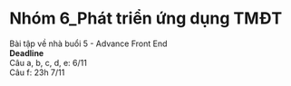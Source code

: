 # Nhóm 6_Phát triển ứng dụng TMĐT
<p>Bài tập về nhà buổi 5 - Advance Front End
  <br><b>Deadline</b>
  <br>Câu a, b, c, d, e: 6/11
  <br>Câu f: 23h 7/11
</p>
